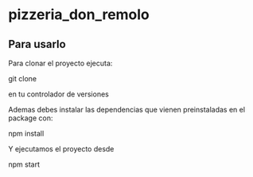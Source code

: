 # pizzeria_don_remolo

## Para usarlo

<p>Para clonar el proyecto ejecuta:</p>

git clone 

<p>en tu controlador de versiones</p>

<p>Ademas debes instalar las dependencias que vienen preinstaladas en el package con:</p> 

npm install

<p>Y ejecutamos el proyecto desde </p>
npm start

